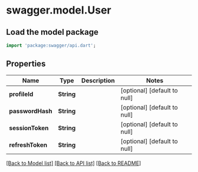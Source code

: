 # swagger.model.User

## Load the model package
```dart
import 'package:swagger/api.dart';
```

## Properties
Name | Type | Description | Notes
------------ | ------------- | ------------- | -------------
**profileId** | **String** |  | [optional] [default to null]
**passwordHash** | **String** |  | [optional] [default to null]
**sessionToken** | **String** |  | [optional] [default to null]
**refreshToken** | **String** |  | [optional] [default to null]

[[Back to Model list]](../README.md#documentation-for-models) [[Back to API list]](../README.md#documentation-for-api-endpoints) [[Back to README]](../README.md)


